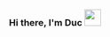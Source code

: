 <!-- 
<div id="header" align="center">
  <img src="https://media.giphy.com/media/lTRuG1F4VZ3LHMpXY2/giphy.gif" width="100"/>
</div>
-->

<h3 align="center">
  Hi there, I'm Duc
  <img src="https://media.giphy.com/media/hvRJCLFzcasrR4ia7z/giphy.gif" width="30px"/>
</h3>
<!-- 
<h1 align="center">
  <img src="https://media.giphy.com/media/1BjW0LNnhSyurA6Xw8/giphy.gif" width="30px"/>
</h1>
-->
<!-- :fire: My Stars :
<br />
<br />
<div align="center">
    <img height="190" src="https://github-readme-stats.vercel.app/api?username=ducBird&show_icons=true&theme=radical" />
    <br />
    <br />
    <img height="190" src="https://streak-stats.demolab.com/?user=ducBird&theme=radical" />
<div/>
<br />
<div align="center">
    <img height="190" src="https://github-readme-stats.vercel.app/api/top-langs/?username=ducBird&layout=compact&theme=radical" />
<div/> -->

  
